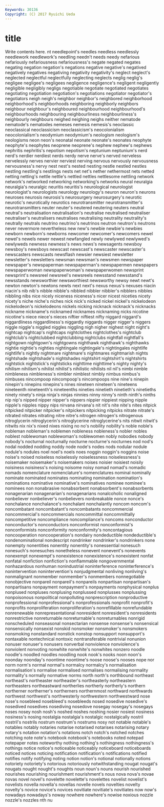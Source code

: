```yaml
---
Keywords: 30136 
Copyright: (C) 2017 Ryuichi Ueda
---
```


# title

Write contents here.
nt needlepoint's needles needless needlessly needlework needlework's needling needn't
needs needy nefarious nefariously nefariousness nefariousness's negate negated negates negating
negation negation's negations negative negative's negatived negatively negatives negativing negativity
negativity's neglect neglect's neglected neglectful neglectfully neglecting neglects neglig neglig's
negligee negligee's negligees negligence negligence's negligent negligently negligible negligibly negligs
negotiable negotiate negotiated negotiates negotiating negotiation negotiation's negotiations negotiator negotiator's
negotiators neigh neigh's neighbor neighbor's neighbored neighborhood neighborhood's neighborhoods neighboring
neighborly neighbors neighbour neighbour's neighboured neighbourhood neighbourhood's neighbourhoods neighbouring neighbourliness
neighbourliness's neighbourly neighbours neighed neighing neighs neither nematode nematode's nematodes
nemeses nemesis nemesis's neoclassic neoclassical neoclassicism neoclassicism's neocolonialism neocolonialism's neodymium
neodymium's neologism neologism's neologisms neon neon's neonatal neonate neonate's neonates
neophyte neophyte's neophytes neoprene neoprene's nephew nephew's nephews nephritis nephritis's
nepotism nepotism's neptunium neptunium's nerd nerd's nerdier nerdiest nerds nerdy
nerve nerve's nerved nerveless nervelessly nerves nervier nerviest nerving nervous
nervously nervousness nervousness's nervy nest nest's nested nesting nestle nestled
nestles nestling nestling's nestlings nests net net's nether nethermost nets
netted netting netting's nettle nettle's nettled nettles nettlesome nettling network
network's networked networking networking's networks neural neuralgia neuralgia's neuralgic neuritis
neuritis's neurological neurologist neurologist's neurologists neurology neurology's neuron neuron's neurons
neuroses neurosis neurosis's neurosurgery neurosurgery's neurotic neurotic's neurotically neurotics neurotransmitter
neurotransmitter's neurotransmitters neuter neuter's neutered neutering neuters neutral neutral's neutralisation
neutralisation's neutralise neutralised neutraliser neutraliser's neutralisers neutralises neutralising neutrality neutrality's
neutrally neutrals neutrino neutrino's neutrinos neutron neutron's neutrons never nevermore
nevertheless new new's newbie newbie's newbies newborn newborn's newborns newcomer
newcomer's newcomers newel newel's newels newer newest newfangled newly newlywed
newlywed's newlyweds newness newness's news news's newsagents newsboy newsboy's newsboys
newscast newscast's newscaster newscaster's newscasters newscasts newsflash newsier newsiest newsletter
newsletter's newsletters newsman newsman's newsmen newspaper newspaper's newspaperman newspaperman's newspapermen
newspapers newspaperwoman newspaperwoman's newspaperwomen newsprint newsprint's newsreel newsreel's newsreels newsstand
newsstand's newsstands newsworthier newsworthiest newsworthy newsy newt newt's newton newton's
newtons newts next next's nexus nexus's nexuses niacin niacin's nib
nib's nibble nibble's nibbled nibbler nibbler's nibblers nibbles nibbling nibs
nice nicely niceness niceness's nicer nicest niceties nicety nicety's niche
niche's niches nick nick's nicked nickel nickel's nickelodeon nickelodeon's nickelodeons
nickels nicking nicknack nicknack's nicknacks nickname nickname's nicknamed nicknames nicknaming
nicks nicotine nicotine's niece niece's nieces niftier niftiest nifty niggard
niggard's niggardliness niggardliness's niggardly niggards nigger nigger's niggers niggle niggle's
niggled niggles niggling nigh nigher nighest night night's nightcap nightcap's
nightcaps nightclothes nightclothes's nightclub nightclub's nightclubbed nightclubbing nightclubs nightfall nightfall's
nightgown nightgown's nightgowns nighthawk nighthawk's nighthawks nightie nightie's nighties nightingale
nightingale's nightingales nightlife nightlife's nightly nightmare nightmare's nightmares nightmarish nights
nightshade nightshade's nightshades nightshirt nightshirt's nightshirts nightstick nightstick's nightsticks nighttime
nighttime's nighty nighty's nihilism nihilism's nihilist nihilist's nihilistic nihilists nil
nil's nimbi nimble nimbleness nimbleness's nimbler nimblest nimbly nimbus nimbus's
nimbuses nincompoop nincompoop's nincompoops nine nine's ninepin ninepin's ninepins ninepins's
nines nineteen nineteen's nineteens nineteenth nineteenth's nineteenths nineties ninetieth ninetieth's
ninetieths ninety ninety's ninja ninja's ninjas ninnies ninny ninny's ninth
ninth's ninths nip nip's nipped nipper nipper's nippers nippier nippiest
nipping nipple nipple's nipples nippy nips nirvana nirvana's nit nit's
nite nite's nites nitpick nitpicked nitpicker nitpicker's nitpickers nitpicking nitpicks
nitrate nitrate's nitrated nitrates nitrating nitre nitre's nitrogen nitrogen's nitrogenous
nitroglycerin nitroglycerin's nitroglycerine nitroglycerine's nits nitwit nitwit's nitwits nix nix's
nixed nixes nixing no no's nobility nobility's noble noble's nobleman
nobleman's noblemen nobleness nobleness's nobler nobles noblest noblewoman noblewoman's noblewomen
nobly nobodies nobody nobody's nocturnal nocturnally nocturne nocturne's nocturnes nod
nod's nodal nodded nodding noddy node node's nodes nods nodular
nodule nodule's nodules noel noel's noels noes noggin noggin's noggins
noise noise's noised noiseless noiselessly noiselessness noiselessness's noisemaker noisemaker's noisemakers
noises noisier noisiest noisily noisiness noisiness's noising noisome noisy nomad
nomad's nomadic nomads nomenclature nomenclature's nomenclatures nominal nominally nominate nominated
nominates nominating nomination nomination's nominations nominative nominative's nominatives nominee nominee's
nominees non nonabrasive nonabsorbent nonabsorbent's nonabsorbents nonagenarian nonagenarian's nonagenarians nonalcoholic
nonaligned nonbeliever nonbeliever's nonbelievers nonbreakable nonce nonce's nonchalance nonchalance's nonchalant
nonchalantly noncom noncom's noncombatant noncombatant's noncombatants noncommercial noncommercial's noncommercials noncommittal
noncommittally noncompetitive noncompliance noncompliance's noncoms nonconductor nonconductor's nonconductors nonconformist nonconformist's
nonconformists nonconformity nonconformity's noncontagious noncooperation noncooperation's nondairy nondeductible nondeductible's nondenominational
nondescript nondrinker nondrinker's nondrinkers none nonempty nonentities nonentity nonentity's nonessential
nonesuch nonesuch's nonesuches nonetheless nonevent nonevent's nonevents nonexempt nonexempt's nonexistence
nonexistence's nonexistent nonfat nonfatal nonfiction nonfiction's nonflammable nongovernmental nonhazardous nonhuman
nonindustrial noninterference noninterference's nonintervention nonintervention's nonjudgmental nonliving nonliving's nonmalignant nonmember
nonmember's nonmembers nonnegotiable nonobjective nonpareil nonpareil's nonpareils nonpartisan nonpartisan's nonpartisans
nonpayment nonpayment's nonpayments nonphysical nonplus nonplused nonpluses nonplusing nonplussed nonplusses
nonplussing nonpoisonous nonpolitical nonpolluting nonprescription nonproductive nonprofessional nonprofessional's nonprofessionals nonprofit
nonprofit's nonprofits nonproliferation nonproliferation's nonrefillable nonrefundable nonrenewable nonrepresentational nonresident nonresident's
nonresidents nonrestrictive nonreturnable nonreturnable's nonreturnables nonrigid nonscheduled nonseasonal nonsectarian nonsense
nonsense's nonsensical nonsensically nonsexist nonskid nonsmoker nonsmoker's nonsmokers nonsmoking nonstandard
nonstick nonstop nonsupport nonsupport's nontaxable nontechnical nontoxic nontransferable nontrivial nonunion
nonuser nonuser's nonusers nonverbal nonviolence nonviolence's nonviolent nonvoting nonwhite nonwhite's
nonwhites nonzero noodle noodle's noodled noodles noodling nook nook's nooks
noon noon's noonday noonday's noontime noontime's noose noose's nooses nope
nor norm norm's normal normal's normalcy normalcy's normalisation normalisation's normalise
normalised normalises normalising normality normality's normally normative norms north north's
northbound northeast northeast's northeaster northeaster's northeasterly northeastern northeasters northeastward northerlies
northerly northerly's northern northerner northerner's northerners northernmost northward northwards northwest
northwest's northwesterly northwestern northwestward nose nose's nosebleed nosebleed's nosebleeds nosed
nosedive nosedive's nosedived nosedives nosediving nosedove nosegay nosegay's nosegays noses
nosey nosh nosh's noshed noshes noshing nosier nosiest nosiness nosiness's
nosing nostalgia nostalgia's nostalgic nostalgically nostril nostril's nostrils nostrum nostrum's
nostrums nosy not notable notable's notables notably notaries notarise notarised
notarises notarising notary notary's notation notation's notations notch notch's notched
notches notching note note's notebook notebook's notebooks noted notepad notepaper
notes noteworthy nothing nothing's nothingness nothingness's nothings notice notice's noticeable
noticeably noticeboard noticeboards noticed notices noticing notification notification's notifications notified
notifies notify notifying noting notion notion's notional notionally notions notoriety
notoriety's notorious notoriously notwithstanding nougat nougat's nougats nought nought's noughts
noun noun's nouns nourish nourished nourishes nourishing nourishment nourishment's nous
nova nova's novae novas novel novel's novelette novelette's novelettes novelist
novelist's novelists novella novella's novellas novelle novels novelties novelty novelty's
novice novice's novices novitiate novitiate's novitiates now now's nowadays nowadays's
noway nowhere nowhere's nowise noxious nozzle nozzle's nozzles nth nu
